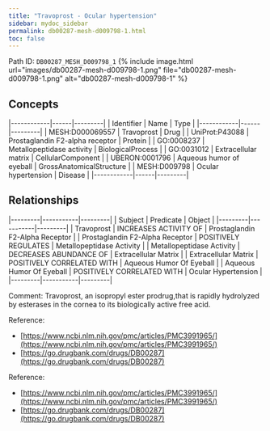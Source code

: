 ```yaml
---
title: "Travoprost - Ocular hypertension"
sidebar: mydoc_sidebar
permalink: db00287-mesh-d009798-1.html
toc: false 
---
```



Path ID: `DB00287_MESH_D009798_1`
{% include image.html url="images/db00287-mesh-d009798-1.png" file="db00287-mesh-d009798-1.png" alt="db00287-mesh-d009798-1" %}

## Concepts

|------------|------|---------|
| Identifier | Name | Type    |
|------------|------|---------|
| MESH:D000069557 | Travoprost | Drug |
| UniProt:P43088 | Prostaglandin F2-alpha receptor | Protein |
| GO:0008237 | Metallopeptidase activity | BiologicalProcess |
| GO:0031012 | Extracellular matrix | CellularComponent |
| UBERON:0001796 | Aqueous humor of eyeball | GrossAnatomicalStructure |
| MESH:D009798 | Ocular hypertension | Disease |
|------------|------|---------|

## Relationships

|---------|-----------|---------|
| Subject | Predicate | Object  |
|---------|-----------|---------|
| Travoprost | INCREASES ACTIVITY OF | Prostaglandin F2-Alpha Receptor |
| Prostaglandin F2-Alpha Receptor | POSITIVELY REGULATES | Metallopeptidase Activity |
| Metallopeptidase Activity | DECREASES ABUNDANCE OF | Extracellular Matrix |
| Extracellular Matrix | POSITIVELY CORRELATED WITH | Aqueous Humor Of Eyeball |
| Aqueous Humor Of Eyeball | POSITIVELY CORRELATED WITH | Ocular Hypertension |
|---------|-----------|---------|

Comment: Travoprost, an isopropyl ester prodrug,that is rapidly hydrolyzed by esterases in the cornea to its biologically active free acid.

Reference: 
  - [https://www.ncbi.nlm.nih.gov/pmc/articles/PMC3991965/](https://www.ncbi.nlm.nih.gov/pmc/articles/PMC3991965/)
  - [https://go.drugbank.com/drugs/DB00287](https://go.drugbank.com/drugs/DB00287)

Reference: 
  - [https://www.ncbi.nlm.nih.gov/pmc/articles/PMC3991965/](https://www.ncbi.nlm.nih.gov/pmc/articles/PMC3991965/)
  - [https://go.drugbank.com/drugs/DB00287](https://go.drugbank.com/drugs/DB00287)

